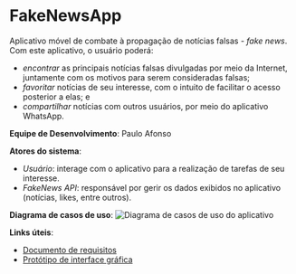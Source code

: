 # FakeNewsApp
Aplicativo móvel de combate à propagação de notícias falsas - *fake news*. Com este aplicativo, o usuário poderá: 
* *encontrar* as principais notícias falsas divulgadas por meio da Internet, juntamente com os motivos para serem consideradas falsas; 
* *favoritar* notícias de seu interesse, com o intuito de facilitar o acesso posterior a elas; e
* *compartilhar* notícias com outros usuários, por meio do aplicativo WhatsApp.

**Equipe de Desenvolvimento**: Paulo Afonso

**Atores do sistema**:
* *Usuário*: interage com o aplicativo para a realização de tarefas de seu interesse.
* *FakeNews API*: responsável por gerir os dados exibidos no aplicativo (notícias, likes, entre outros).

**Diagrama de casos de uso**:
![Diagrama de casos de uso do aplicativo](https://github.com/gcc132-mis/fakenewsapp/blob/aula3/casos-de-uso-fakenewsapp.png)

**Links úteis**:
* [Documento de requisitos](https://github.com/gcc132-mis/fakenewsapp/issues)
* [Protótipo de interface gráfica](https://drive.google.com/open?id=1ghMFP8QrXtzOgCdFpcrkcMbaxhMjoE-jyRng_In7F7c)
